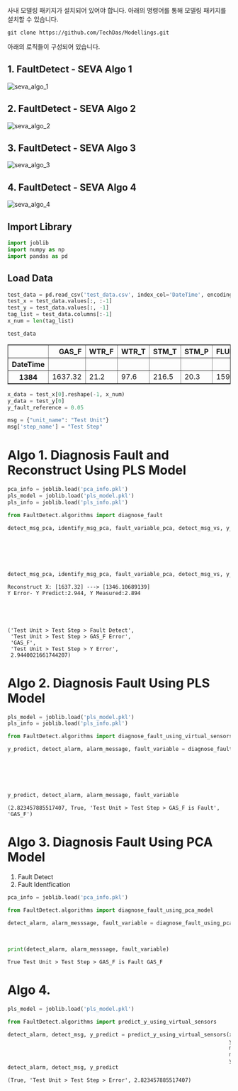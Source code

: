 사내 모델링 패키지가 설치되어 있어야 합니다.
아래의 명령어를 통해 모델링 패키지를 설치할 수 있습니다.
```
git clone https://github.com/TechDas/Modellings.git
```

아래의 로직들이 구성되어 있습니다.


## 1. FaultDetect - SEVA Algo 1
![seva_algo_1](https://user-images.githubusercontent.com/80809187/202853360-7bb89b40-dad3-47b9-8daa-9652d49fd88b.png)

## 2. FaultDetect - SEVA Algo 2
![seva_algo_2](https://user-images.githubusercontent.com/80809187/202853361-9a072745-8bae-42fd-a47a-2b980f0c2bb8.png)

## 3. FaultDetect - SEVA Algo 3
![seva_algo_3](https://user-images.githubusercontent.com/80809187/202853363-cff4df65-2de7-4c98-804d-be51edf73f8a.png)

## 4. FaultDetect - SEVA Algo 4
![seva_algo_4](https://user-images.githubusercontent.com/80809187/202853365-4f239555-07f4-45f5-b712-7ba5b2f470ec.png)

<Advanced sensor validation using optimization.>

## Import Library


```python
import joblib
import numpy as np
import pandas as pd
```

## Load Data


```python
test_data = pd.read_csv('test_data.csv', index_col='DateTime', encoding='utf-8-sig')
test_x = test_data.values[:, :-1]
test_y = test_data.values[:, -1]
tag_list = test_data.columns[:-1]
x_num = len(tag_list)
```


```python
test_data
```




<div>
<style scoped>
    .dataframe tbody tr th:only-of-type {
        vertical-align: middle;
    }

    .dataframe tbody tr th {
        vertical-align: top;
    }

    .dataframe thead th {
        text-align: right;
    }
</style>
<table border="1" class="dataframe">
  <thead>
    <tr style="text-align: right;">
      <th></th>
      <th>GAS_F</th>
      <th>WTR_F</th>
      <th>WTR_T</th>
      <th>STM_T</th>
      <th>STM_P</th>
      <th>FLUE_T2</th>
      <th>FLUE_O2</th>
    </tr>
    <tr>
      <th>DateTime</th>
      <th></th>
      <th></th>
      <th></th>
      <th></th>
      <th></th>
      <th></th>
      <th></th>
    </tr>
  </thead>
  <tbody>
    <tr>
      <th>1384</th>
      <td>1637.32</td>
      <td>21.2</td>
      <td>97.6</td>
      <td>216.5</td>
      <td>20.3</td>
      <td>159</td>
      <td>2.894</td>
    </tr>
  </tbody>
</table>
</div>




```python
x_data = test_x[0].reshape(-1, x_num)
y_data = test_y[0]
y_fault_reference = 0.05
```


```python
msg = {"unit_name": "Test Unit"}
msg['step_name'] = "Test Step"
```

# Algo 1. Diagnosis Fault and Reconstruct Using PLS Model


```python
pca_info = joblib.load('pca_info.pkl')
pls_model = joblib.load('pls_model.pkl')
pls_info = joblib.load('pls_info.pkl')
```


```python
from FaultDetect.algorithms import diagnose_fault
```


```python
detect_msg_pca, identify_msg_pca, fault_variable_pca, detect_msg_vs, y_predict = diagnose_fault(x=x_data, y_measure=y_data,
                                                                                                y_predict_model=pls_model,
                                                                                                model_fault_reference=y_fault_reference,
                                                                                                pca_model_info=pca_info, pca_limit=pca_info['limit'],
                                                                                                tag_list=tag_list, 
                                                                                                msg=msg,
                                                                                                group_reference=None)
detect_msg_pca, identify_msg_pca, fault_variable_pca, detect_msg_vs, y_predict
```

    Reconstruct X: [1637.32] ---> [1346.10689139]
    Y Error- Y Predict:2.944, Y Measured:2.894
    




    ('Test Unit > Test Step > Fault Detect',
     'Test Unit > Test Step > GAS_F Error',
     'GAS_F',
     'Test Unit > Test Step > Y Error',
     2.9440021661744207)



# Algo 2. Diagnosis Fault Using PLS Model


```python
pls_model = joblib.load('pls_model.pkl')
pls_info = joblib.load('pls_info.pkl')
```


```python
from FaultDetect.algorithms import diagnose_fault_using_virtual_sensors
```


```python
y_predict, detect_alarm, alarm_message, fault_variable = diagnose_fault_using_virtual_sensors(x=x_data,
                                                                                              y_measure=y_data,
                                                                                              y_predict_model=pls_model, 
                                                                                              model_fault_reference=y_fault_reference,
                                                                                              model_info=pls_info,
                                                                                              tag_list=tag_list,
                                                                                              msg=msg)
y_predict, detect_alarm, alarm_message, fault_variable
```




    (2.823457885517407, True, 'Test Unit > Test Step > GAS_F is Fault', 'GAS_F')



# Algo 3. Diagnosis Fault Using PCA Model
1. Fault Detect
2. Fault Identfication


```python
pca_info = joblib.load('pca_info.pkl')
```


```python
from FaultDetect.algorithms import diagnose_fault_using_pca_model
```


```python
detect_alarm, alarm_messsage, fault_variable = diagnose_fault_using_pca_model(x=x_data, 
                                                                              model_info=pca_info, 
                                                                              model_fault_reference=pca_info['limit'],
                                                                              tag_list=tag_list, msg=msg)
print(detect_alarm, alarm_messsage, fault_variable)
```

    True Test Unit > Test Step > GAS_F is Fault GAS_F
    

# Algo 4. 


```python
pls_model = joblib.load('pls_model.pkl')
```


```python
from FaultDetect.algorithms import predict_y_using_virtual_sensors
```


```python
detect_alarm, detect_msg, y_predict = predict_y_using_virtual_sensors(x=x_data,
                                                                      y_predict_model=pls_model,
                                                                      model_fault_reference=y_fault_reference,
                                                                      msg=msg,
                                                                      y_measure=y_data)
detect_alarm, detect_msg, y_predict
```




    (True, 'Test Unit > Test Step > Error', 2.823457885517407)




```python

```
